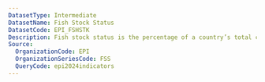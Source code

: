 ```yaml
---
DatasetType: Intermediate
DatasetName: Fish Stock Status
DatasetCode: EPI_FSHSTK
Description: Fish stock status is the percentage of a country’s total catch that comes from overexploited or collapsed stocks
Source:
  OrganizationCode: EPI
  OrganizationSeriesCode: FSS
  QueryCode: epi2024indicators
---
```

